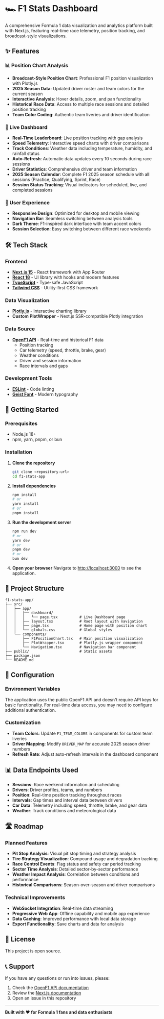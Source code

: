 # 🏎️ F1 Stats Dashboard

A comprehensive Formula 1 data visualization and analytics platform built with Next.js, featuring real-time race telemetry, position tracking, and broadcast-style visualizations.

## ✨ Features

### 📊 Position Chart Analysis
- **Broadcast-Style Position Chart**: Professional F1 position visualization with Plotly.js
- **2025 Season Data**: Updated driver roster and team colors for the current season
- **Interactive Analysis**: Hover details, zoom, and pan functionality
- **Historical Race Data**: Access to multiple race sessions and detailed position tracking
- **Team Color Coding**: Authentic team liveries and driver identification

### 🏁 Live Dashboard
- **Real-Time Leaderboard**: Live position tracking with gap analysis
- **Speed Telemetry**: Interactive speed charts with driver comparisons
- **Track Conditions**: Weather data including temperature, humidity, and rainfall status
- **Auto-Refresh**: Automatic data updates every 10 seconds during race sessions
- **Driver Statistics**: Comprehensive driver and team information
- **2025 Season Calendar**: Complete F1 2025 season schedule with all sessions (Practice, Qualifying, Sprint, Race)
- **Session Status Tracking**: Visual indicators for scheduled, live, and completed sessions

### 🎨 User Experience
- **Responsive Design**: Optimized for desktop and mobile viewing
- **Navigation Bar**: Seamless switching between analysis tools
- **Dark Theme**: F1-inspired dark interface with team accent colors
- **Session Selection**: Easy switching between different race weekends

## 🛠️ Tech Stack

### Frontend
- **[Next.js 15](https://nextjs.org/)** - React framework with App Router
- **[React 18](https://reactjs.org/)** - UI library with hooks and modern features
- **[TypeScript](https://www.typescriptlang.org/)** - Type-safe JavaScript
- **[Tailwind CSS](https://tailwindcss.com/)** - Utility-first CSS framework

### Data Visualization
- **[Plotly.js](https://plotly.com/javascript/)** - Interactive charting library
- **Custom PlotWrapper** - Next.js SSR-compatible Plotly integration

### Data Source
- **[OpenF1 API](https://openf1.org/)** - Real-time and historical F1 data
  - Position tracking
  - Car telemetry (speed, throttle, brake, gear)
  - Weather conditions
  - Driver and session information
  - Race intervals and gaps

### Development Tools
- **[ESLint](https://eslint.org/)** - Code linting
- **[Geist Font](https://vercel.com/font)** - Modern typography

## 🚀 Getting Started

### Prerequisites
- Node.js 18+ 
- npm, yarn, pnpm, or bun

### Installation

1. **Clone the repository**
   ```bash
   git clone <repository-url>
   cd f1-stats-app
   ```

2. **Install dependencies**
   ```bash
   npm install
   # or
   yarn install
   # or
   pnpm install
   ```

3. **Run the development server**
   ```bash
   npm run dev
   # or
   yarn dev
   # or
   pnpm dev
   # or
   bun dev
   ```

4. **Open your browser**
   Navigate to [http://localhost:3000](http://localhost:3000) to see the application.

## 📁 Project Structure

```
f1-stats-app/
├── src/
│   ├── app/
│   │   ├── dashboard/
│   │   │   └── page.tsx          # Live Dashboard page
│   │   ├── layout.tsx            # Root layout with navigation
│   │   ├── page.tsx              # Home page with position chart
│   │   └── globals.css           # Global styles
│   └── components/
│       ├── F1PositionChart.tsx   # Main position visualization
│       ├── PlotWrapper.tsx       # Plotly.js wrapper component
│       └── Navigation.tsx        # Navigation bar component
├── public/                       # Static assets
├── package.json
└── README.md
```

## 🔧 Configuration

### Environment Variables
The application uses the public OpenF1 API and doesn't require API keys for basic functionality. For real-time data access, you may need to configure additional authentication.

### Customization
- **Team Colors**: Update `F1_TEAM_COLORS` in components for custom team liveries
- **Driver Mapping**: Modify `DRIVER_MAP` for accurate 2025 season driver numbers
- **Refresh Rate**: Adjust auto-refresh intervals in the dashboard component

## 📊 Data Endpoints Used

- **Sessions**: Race weekend information and scheduling
- **Drivers**: Driver profiles, teams, and numbers
- **Position**: Real-time position tracking throughout races
- **Intervals**: Gap times and interval data between drivers
- **Car Data**: Telemetry including speed, throttle, brake, and gear data
- **Weather**: Track conditions and meteorological data

## 🛣️ Roadmap

### Planned Features
- **Pit Stop Analysis**: Visual pit stop timing and strategy analysis
- **Tire Strategy Visualization**: Compound usage and degradation tracking
- **Race Control Events**: Flag status and safety car period tracking
- **Sector Time Analysis**: Detailed sector-by-sector performance
- **Weather Impact Analysis**: Correlation between conditions and performance
- **Historical Comparisons**: Season-over-season and driver comparisons

### Technical Improvements
- **WebSocket Integration**: Real-time data streaming
- **Progressive Web App**: Offline capability and mobile app experience
- **Data Caching**: Improved performance with local data storage
- **Export Functionality**: Save charts and data for analysis


## 📄 License

This project is open source.

## 📞 Support

If you have any questions or run into issues, please:
1. Check the [OpenF1 API documentation](https://openf1.org/)
2. Review the [Next.js documentation](https://nextjs.org/docs)
3. Open an issue in this repository

---

**Built with ❤️ for Formula 1 fans and data enthusiasts**
